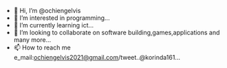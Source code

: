 - 👋 Hi, I’m @ochiengelvis
- 👀 I’m interested in programming...
- 🌱 I’m currently learning ict...
- 💞️ I’m looking to collaborate on software building,games,applications and many more...
- 📫 How to reach me e_mail:ochiengelvis2021@gmail.com/tweet..@korinda161...

<!---
ochiengelvis/ochiengelvis is a ✨ special ✨ repository because its `README.md` (this file) appears on your GitHub profile.
You can click the Preview link to take a look at your changes.
--->
